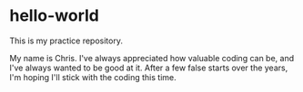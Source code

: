 # hello-world
This is my practice repository.

My name is Chris. I've always appreciated how valuable coding can be, and I've always wanted to be good at it. After a few false starts over the years, I'm hoping I'll stick with the coding this time.
